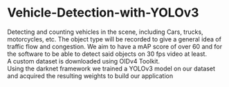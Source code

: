 # Vehicle-Detection-with-YOLOv3
 Detecting and counting vehicles in the scene, including Cars, trucks, motorcycles, etc. The object type will be recorded to give a general idea of traffic flow and congestion. We aim to have a mAP score of over 60 and for the software to be able to detect said objects on 30 fps video at least.  
 A custom dataset is downloaded using OIDv4 Toolkit.  
 Using the darknet framework we trained a YOLOv3 model on our dataset and acquired the resulting weights to build our application
